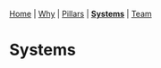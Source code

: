 [Home](README.md) | [Why](why.md) | [Pillars](pillars.md) | **[Systems](systems.md)** | [Team](team-model.md)

# Systems